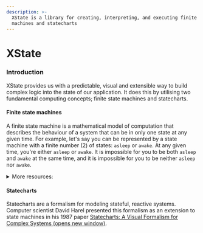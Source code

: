 ```yaml
---
description: >-
  XState is a library for creating, interpreting, and executing finite state
  machines and statecharts
---
```


# XState

### Introduction

XState provides us with a predictable, visual and extensible way to build complex logic into the state of our application. It does this by utilising two fundamental computing concepts; finite state machines and statecharts.

#### Finite state machines

A finite state machine is a mathematical model of computation that describes the behaviour of a system that can be in only one state at any given time. For example, let's say you can be represented by a state machine with a finite number (2) of states: `asleep` or `awake`. At any given time, you're either `asleep` or `awake`. It is impossible for you to be both `asleep` and `awake` at the same time, and it is impossible for you to be neither `asleep` nor `awake`.

<details>

<summary>More resources:</summary>

* [Finite-state machine (opens new window)](https://en.wikipedia.org/wiki/Finite-state\_machine)article on Wikipedia
* [Understanding State Machines (opens new window)](https://www.freecodecamp.org/news/state-machines-basics-of-computer-science-d42855debc66/)by Mark Shead
* [▶️ A-Level Comp Sci: Finite State Machine(opens new window)](https://www.youtube.com/watch?v=4rNYAvsSkwk)

</details>

#### Statecharts

Statecharts are a formalism for modeling stateful, reactive systems. Computer scientist David Harel presented this formalism as an extension to state machines in his 1987 paper [Statecharts: A Visual Formalism for Complex Systems (opens new window)](https://www.sciencedirect.com/science/article/pii/0167642387900359/pdf).

